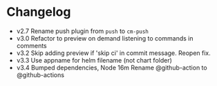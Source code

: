 # Changelog

- v2.7 Rename push plugin from `push` to `cm-push`
- v3.0 Refactor to preview on demand listening to commands in comments
- v3.2 Skip adding preview if 'skip ci' in commit message. Reopen fix.
- v3.3 Use appname for helm filename (not chart folder)
- v3.4 Bumped dependencies, Node 16m Rename @github-action to @github-actions